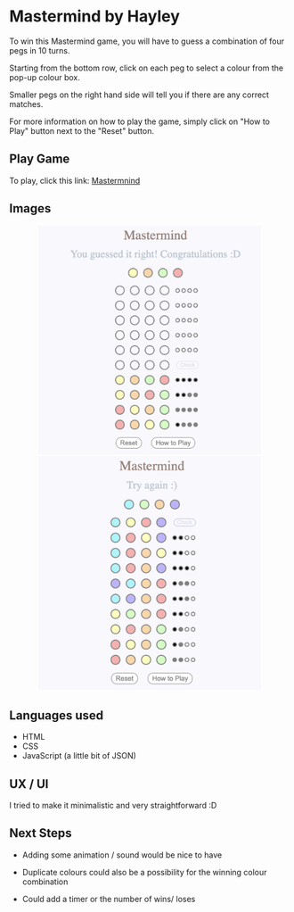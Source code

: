 # Mastermind by Hayley

To win this Mastermind game, you will have to guess a combination of four pegs in 10 turns.

Starting from the bottom row, click on each peg to select a colour from the pop-up colour box.

Smaller pegs on the right hand side will tell you if there are any correct matches.

For more information on how to play the game, simply click on "How to Play" button next to the "Reset" button.

## Play Game

To play, click this link: [Mastermnind](https://hayleykim.github.io/mastermind)


## Images


<p align="center" width="100%">
    <img src="img/win.png" width="400px" alt="Mastermind win image"/>
    <img src="img/lose.png" width="400px" alt="Mastermind lose image"/>
</p>


## Languages used

* HTML
* CSS
* JavaScript (a little bit of JSON)

## UX / UI

I tried to make it minimalistic and very straightforward :D 

## Next Steps

* Adding some animation / sound would be nice to have
* Duplicate colours could also be a possibility for the winning colour combination

* Could add a timer or the number of wins/ loses

